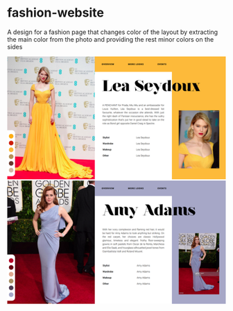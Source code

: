 # fashion-website
A design for a fashion page that changes color of the layout by extracting the main color from the photo and providing the rest minor colors on the sides

![photo3](screenshots/Screenshot%20from%202019-08-01%2011-42-22.png?raw=true)
![photo4](screenshots/Screenshot%20from%202019-08-01%2011-51-48.png?raw=true)
